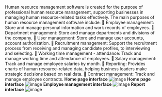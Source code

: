 
Human resource management software is created for the purpose of professional human resource management, supporting businesses in managing human resource-related tasks effectively. The main purposes of human resource management software include:
 Employee management: Store and manage personal information and work records of employees.
 Department management: Store and manage departments and divisions of the company.
 User management: Store and manage user accounts, account authorization.
 Recruitment management: Support the recruitment process from receiving and managing candidate profiles, to interviewing and selecting.
 Working time management - attendance: Track and manage working time and attendance of employees.
 Salary management: Track and manage employee salaries by month.
 Reporting: Provides charts of human resource-related data, helping business leaders make strategic decisions based on real data.  Contract management: Track and manage employee contracts.
**Home page interface**
![image](https://github.com/user-attachments/assets/a84f2d02-f22d-40c9-ad1e-f63a1ee975dd)
**Home page interface**
![image](https://github.com/user-attachments/assets/8fa63fdc-e616-4583-a833-72884c56bc90)
**Employee management interface**
![image](https://github.com/user-attachments/assets/533679f7-7e01-453c-88dc-a2b0815868fe)
**Report interface**
![image](https://github.com/user-attachments/assets/56e545dc-86f4-451e-9226-bc1d696ce706)

